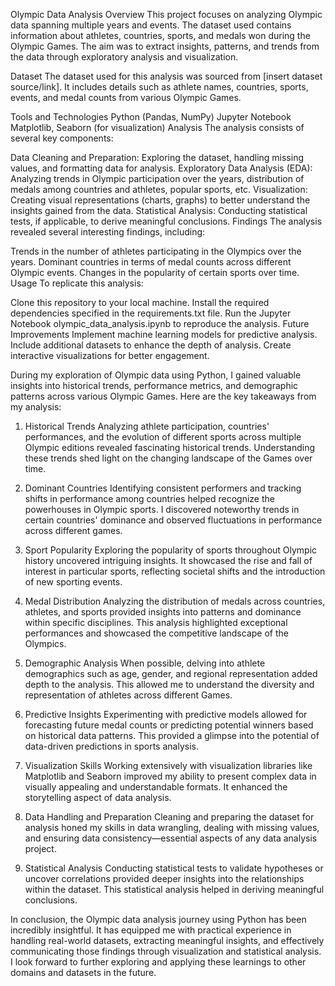 Olympic Data Analysis
Overview
This project focuses on analyzing Olympic data spanning multiple years and events. The dataset used contains information about athletes, countries, sports, and medals won during the Olympic Games. The aim was to extract insights, patterns, and trends from the data through exploratory analysis and visualization.

Dataset
The dataset used for this analysis was sourced from [insert dataset source/link]. It includes details such as athlete names, countries, sports, events, and medal counts from various Olympic Games.

Tools and Technologies
Python (Pandas, NumPy)
Jupyter Notebook
Matplotlib, Seaborn (for visualization)
Analysis
The analysis consists of several key components:

Data Cleaning and Preparation: Exploring the dataset, handling missing values, and formatting data for analysis.
Exploratory Data Analysis (EDA): Analyzing trends in Olympic participation over the years, distribution of medals among countries and athletes, popular sports, etc.
Visualization: Creating visual representations (charts, graphs) to better understand the insights gained from the data.
Statistical Analysis: Conducting statistical tests, if applicable, to derive meaningful conclusions.
Findings
The analysis revealed several interesting findings, including:

Trends in the number of athletes participating in the Olympics over the years.
Dominant countries in terms of medal counts across different Olympic events.
Changes in the popularity of certain sports over time.
Usage
To replicate this analysis:

Clone this repository to your local machine.
Install the required dependencies specified in the requirements.txt file.
Run the Jupyter Notebook olympic_data_analysis.ipynb to reproduce the analysis.
Future Improvements
Implement machine learning models for predictive analysis.
Include additional datasets to enhance the depth of analysis.
Create interactive visualizations for better engagement.

During my exploration of Olympic data using Python, I gained valuable insights into historical trends, performance metrics, and demographic patterns across various Olympic Games. Here are the key takeaways from my analysis:

1. Historical Trends
Analyzing athlete participation, countries' performances, and the evolution of different sports across multiple Olympic editions revealed fascinating historical trends. Understanding these trends shed light on the changing landscape of the Games over time.

2. Dominant Countries
Identifying consistent performers and tracking shifts in performance among countries helped recognize the powerhouses in Olympic sports. I discovered noteworthy trends in certain countries' dominance and observed fluctuations in performance across different games.

3. Sport Popularity
Exploring the popularity of sports throughout Olympic history uncovered intriguing insights. It showcased the rise and fall of interest in particular sports, reflecting societal shifts and the introduction of new sporting events.

4. Medal Distribution
Analyzing the distribution of medals across countries, athletes, and sports provided insights into patterns and dominance within specific disciplines. This analysis highlighted exceptional performances and showcased the competitive landscape of the Olympics.

5. Demographic Analysis
When possible, delving into athlete demographics such as age, gender, and regional representation added depth to the analysis. This allowed me to understand the diversity and representation of athletes across different Games.

6. Predictive Insights
Experimenting with predictive models allowed for forecasting future medal counts or predicting potential winners based on historical data patterns. This provided a glimpse into the potential of data-driven predictions in sports analysis.

7. Visualization Skills
Working extensively with visualization libraries like Matplotlib and Seaborn improved my ability to present complex data in visually appealing and understandable formats. It enhanced the storytelling aspect of data analysis.

8. Data Handling and Preparation
Cleaning and preparing the dataset for analysis honed my skills in data wrangling, dealing with missing values, and ensuring data consistency—essential aspects of any data analysis project.

9. Statistical Analysis
Conducting statistical tests to validate hypotheses or uncover correlations provided deeper insights into the relationships within the dataset. This statistical analysis helped in deriving meaningful conclusions.

In conclusion, the Olympic data analysis journey using Python has been incredibly insightful. It has equipped me with practical experience in handling real-world datasets, extracting meaningful insights, and effectively communicating those findings through visualization and statistical analysis.
I look forward to further exploring and applying these learnings to other domains and datasets in the future.


